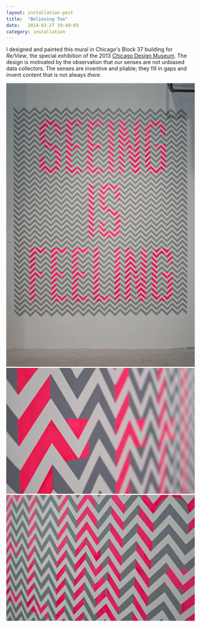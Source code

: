 ```yaml
---
layout: installation-post
title:  "Believing Too"
date:   2014-03-27 19:49:03
category: installation
---
```

<div class="page-content inset">
<div class="row">
	<div class="row">
            <div class="col-md-9">
                <p class="lead">I designed and painted this mural in Chicago's Block 37 building for <i>Re/View</i>, the special exhibition of the 2013 <a href="http://chidm.com/">Chicago Design Museum</a>. The design is motivated by the observation that our senses are not unbiased data collectors. The senses are inventive and pliable; they fill in gaps and invent content that is not always <i>there</i>.</p>
            </div>
        </div>
    <div class="col-md-12">
		<img class="img-responsive-pad" src="/imgs/chdm1.gif">
	</div>
	    <div class="col-md-12">
		<img class="img-responsive-pad" src="/imgs/chdm2.gif">
	</div>
	    <div class="col-md-12">
		<img class="img-responsive-pad" src="/imgs/chdm3.gif">
	</div>


</div>
</div>
